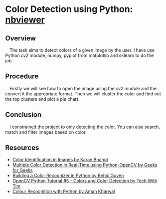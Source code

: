 # Color Detection using Python: [nbviewer](https://nbviewer.jupyter.org/github/SuhruthY/GRIP_Task5/blob/master/color_detection.ipynb) 
 
## Overview 
&emsp;The task aims to detect colors of a given image by the user. I have use Python cv2 module, numpy, pyplot from matplotlib and sklearn to do the job. 

## Procedure
&emsp;Firstly we will see how to open the image using the cv2 module and the convert it the appropriate format. Then  we will cluster the color and find out the top clusters and plot a pie chart.

## Conclusion 
&emsp;I constrained the project to only detecting the color. You can also search, match and filter images based on color.

## Resources
- [Color Identification in Images by Karan Bhanot][1]
- [Multiple Color Detection in Real-Time using Python-OpenCV by Geeks for Geeks][2]
- [Building a Color Recognizer in Python by Behic Guven][3]
- [OpenCV Python Tutorial #5 - Colors and Color Detection by Tech With Tim][4]
- [Colour Recognition with Python by Aman Kharwal][5]

[1]: https://towardsdatascience.com/color-identification-in-images-machine-learning-application-b26e770c4c71
[2]: https://www.geeksforgeeks.org/multiple-color-detection-in-real-time-using-python-opencv/
[3]: https://towardsdatascience.com/building-a-color-recognizer-in-python-4783dfc72456
[4]: https://youtu.be/ddSo8Nb0mTw
[5]: https://thecleverprogrammer.com/2020/09/14/colour-recognition-with-python/
